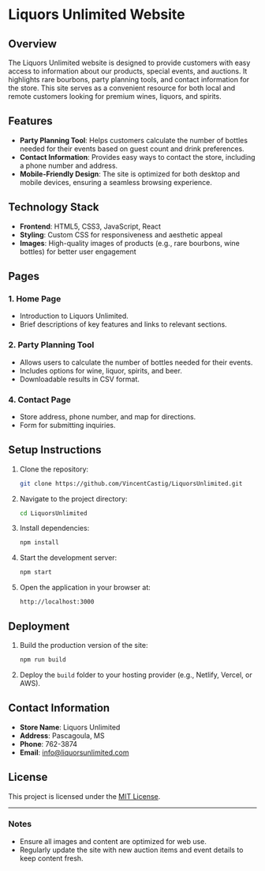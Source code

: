 # Liquors Unlimited Website

## Overview
The Liquors Unlimited website is designed to provide customers with easy access to information about our products, special events, and auctions. It highlights rare bourbons, party planning tools, and contact information for the store. This site serves as a convenient resource for both local and remote customers looking for premium wines, liquors, and spirits.

## Features
- **Party Planning Tool**: Helps customers calculate the number of bottles needed for their events based on guest count and drink preferences.
- **Contact Information**: Provides easy ways to contact the store, including a phone number and address.
- **Mobile-Friendly Design**: The site is optimized for both desktop and mobile devices, ensuring a seamless browsing experience.

## Technology Stack
- **Frontend**: HTML5, CSS3, JavaScript, React
- **Styling**: Custom CSS for responsiveness and aesthetic appeal
- **Images**: High-quality images of products (e.g., rare bourbons, wine bottles) for better user engagement

## Pages
### 1. **Home Page**
   - Introduction to Liquors Unlimited.
   - Brief descriptions of key features and links to relevant sections.

### 2. **Party Planning Tool**
   - Allows users to calculate the number of bottles needed for their events.
   - Includes options for wine, liquor, spirits, and beer.
   - Downloadable results in CSV format.

### 4. **Contact Page**
   - Store address, phone number, and map for directions.
   - Form for submitting inquiries.

## Setup Instructions
1. Clone the repository:
   ```bash
   git clone https://github.com/VincentCastig/LiquorsUnlimited.git
   ```
2. Navigate to the project directory:
   ```bash
   cd LiquorsUnlimited
   ```
3. Install dependencies:
   ```bash
   npm install
   ```
4. Start the development server:
   ```bash
   npm start
   ```
5. Open the application in your browser at:
   ```
   http://localhost:3000
   ```

## Deployment
1. Build the production version of the site:
   ```bash
   npm run build
   ```
2. Deploy the `build` folder to your hosting provider (e.g., Netlify, Vercel, or AWS).

## Contact Information
- **Store Name**: Liquors Unlimited
- **Address**: Pascagoula, MS
- **Phone**: 762-3874
- **Email**: info@liquorsunlimited.com

## License
This project is licensed under the [MIT License](LICENSE).

---

### Notes
- Ensure all images and content are optimized for web use.
- Regularly update the site with new auction items and event details to keep content fresh.
